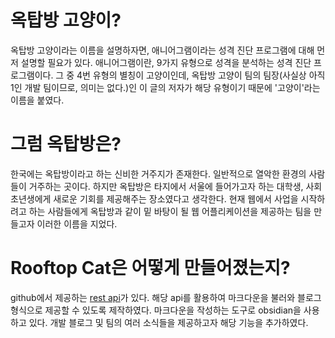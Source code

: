 # 옥탑방 고양이?

옥탑방 고양이라는 이름을 설명하자면, 애니어그램이라는 성격 진단 프로그램에 대해 먼저 설명할 필요가 있다. 애니어그램이란, 9가지 유형으로 성격을 분석하는 성격 진단 프로그램이다. 그 중  4번 유형의 별칭이 고양이인데, 옥탑방 고양이 팀의 팀장(사실상 아직 1인 개발 팀이므로, 의미는 없다.)인 이 글의 저자가 해당 유형이기 때문에 '고양이'라는 이름을 붙였다.

# 그럼 옥탑방은?

한국에는 옥탑방이라고 하는 신비한 거주지가 존재한다. 일반적으로 열악한 환경의 사람들이 거주하는 곳이다. 하지만 옥탑방은 타지에서 서울에 들어가고자 하는 대학생, 사회 초년생에게 새로운 기회를 제공해주는 장소였다고 생각한다. 현재 웹에서 사업을 시작하려고 하는 사람들에게 옥탑방과 같이 밑 바탕이 될 웹 어플리케이션을 제공하는 팀을 만들고자 이러한 이름을 지었다.

# Rooftop Cat은 어떻게 만들어졌는지?

github에서 제공하는 [rest api](https://docs.github.com/ko/rest?apiVersion=2022-11-28)가 있다. 해당 api를 활용하여 마크다운을 불러와 블로그 형식으로 제공할 수 있도록 제작하였다. 마크다운을 작성하는 도구로 obsidian을 사용하고 있다. 개발 블로그 및 팀의 여러 소식들을 제공하고자 해당 기능을 추가하였다.